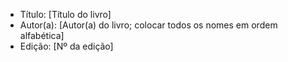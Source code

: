 - Título: [Título do livro]
- Autor(a): [Autor(a) do livro; colocar todos os nomes em ordem alfabética]
- Edição: [Nº da edição]

